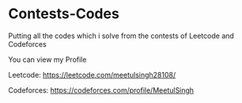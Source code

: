 # Contests-Codes

Putting all the codes which i solve from the contests of Leetcode and Codeforces

You can view my Profile 


Leetcode: https://leetcode.com/meetulsingh28108/

Codeforces: https://codeforces.com/profile/MeetulSingh
